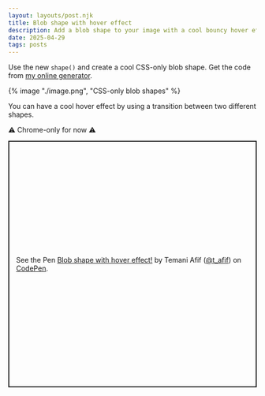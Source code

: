 ```yaml
---
layout: layouts/post.njk
title: Blob shape with hover effect
description: Add a blob shape to your image with a cool bouncy hover effect
date: 2025-04-29
tags: posts
---
```


Use the new `shape()` and create a cool CSS-only blob shape. Get the code from [my online generator](https://css-generators.com/blob/).

{% image "./image.png", "CSS-only blob shapes" %}

You can have a cool hover effect by using a transition between two different shapes.

⚠️ Chrome-only for now ⚠️

<p class="codepen" data-height="500" data-default-tab="result" data-slug-hash="PwwJgyr" data-pen-title="Blob  shape with hover effect!" data-preview="true" data-user="t_afif" style="height: 500px; box-sizing: border-box; display: flex; align-items: center; justify-content: center; border: 2px solid; margin: 1em 0; padding: 1em;">
  <span>See the Pen <a href="https://codepen.io/t_afif/pen/PwwJgyr">
  Blob  shape with hover effect!</a> by Temani Afif (<a href="https://codepen.io/t_afif">@t_afif</a>)
  on <a href="https://codepen.io">CodePen</a>.</span>
</p>
<script async src="https://public.codepenassets.com/embed/index.js"></script>
